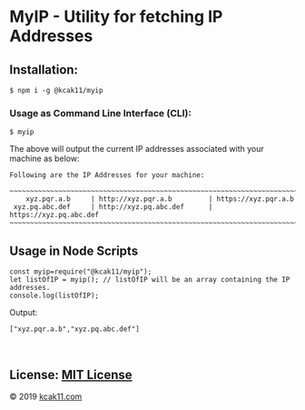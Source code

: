 # MyIP - Utility for fetching IP Addresses

## Installation:
```
$ npm i -g @kcak11/myip
```

### Usage as Command Line Interface (CLI):
```
$ myip
```

The above will output the current IP addresses associated with your machine as below:

```
Following are the IP Addresses for your machine:

~~~~~~~~~~~~~~~~~~~~~~~~~~~~~~~~~~~~~~~~~~~~~~~~~~~~~~~~~~~~~~~~~~~~~~~~~~~~~~~~
    xyz.pqr.a.b     | http://xyz.pqr.a.b         | https://xyz.pqr.a.b
 xyz.pq.abc.def     | http://xyz.pq.abc.def      | https://xyz.pq.abc.def
~~~~~~~~~~~~~~~~~~~~~~~~~~~~~~~~~~~~~~~~~~~~~~~~~~~~~~~~~~~~~~~~~~~~~~~~~~~~~~~~
```

## Usage in Node Scripts
```
const myip=require("@kcak11/myip");
let listOfIP = myip(); // listOfIP will be an array containing the IP addresses.
console.log(listOfIP);
```

Output:
```
["xyz.pqr.a.b","xyz.pq.abc.def"]
```

<br/>

## License:  [MIT License](https://mit-license.kcak11.com)
&copy; 2019 [kcak11.com](https://www.kcak11.com "Ashish's Web")

